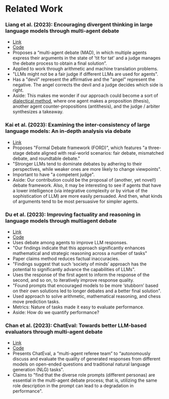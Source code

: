 # Related Work

### Liang et al. (2023): Encouraging divergent thinking in large language models through multi-agent debate
* [Link](https://arxiv.org/pdf/2305.19118.pdf)
* [Code](https://github.com/Skytliang/Multi-Agents-Debate)
* Proposes a “multi-agent debate (MAD), in which multiple agents express their arguments in the state of 'tit for tat' and a judge manages the debate process to obtain a final solution”.
* Applied to work through arithmetic and machine translation problems.
* "LLMs might not be a fair judge if different LLMs are used for agents".
* Has a "devil" represent the affirmative and the "angel" represent the negative. The angel corrects the devil and a judge decides which side is right.
* Aside: This makes me wonder if our approach could become a sort of [dialectical method](https://en.wikipedia.org/wiki/Dialectic), where one agent makes a proposition (thesis), another agent counter-propositions (antithesis), and the judge / arbiter synthesizes a takeaway.

### Kai et al. (2023): Examining the inter-consistency of large language models: An in-depth analysis via debate
* [Link](https://ui.adsabs.harvard.edu/abs/2023arXiv230511595X/abstract)
* Proposes "Formal Debate framework (FORD)", which features "a three-stage debate aligned with real-world scenarios: fair debate, mismatched debate, and roundtable debate."
*	"Stronger LLMs tend to dominate debates by adhering to their perspectives, while weaker ones are more likely to change viewpoints".
*	Important to have "a competent judge".
*	Aside: Our contribution could be the proposal of (another, yet novel!) debate framework. Also, it may be interesting to see if agents that have a lower intelligence (via integrative complexity or by virtue of the sophistication of LLM) are more easily persuaded. And then, what kinds of arguments tend to be most persuasive for simpler agents.

### Du et al. (2023): Improving factuality and reasoning in language models through multiagent debate
*	[Link](https://arxiv.org/pdf/2305.14325.pdf)
*	[Code](https://composable-models.github.io/llm_debate/)
*	Uses debate among agents to improve LLM responses.
*	"Our findings indicate that this approach significantly enhances mathematical and strategic reasoning across a number of tasks"
*	Paper claims method reduces factual inaccuracies.
*	"Findings suggest that such ‘society of minds’ approach has the potential to significantly advance the capabilities of LLMs".
*	Uses the response of the first agent to inform the response of the second, and so on, to iteratively improve response quality.
*	"Found prompts that encouraged models to be more ‘stubborn’ based on their own solutions led to longer debates and a better final solution".
*	Used approach to solve arithmetic, mathematical reasoning, and chess move prediction tasks.
*	Metrics: Nature of tasks made it easy to evaluate performance.
*	Aside: How do we quantify performance?

### Chan et al. (2023): ChatEval: Towards better LLM-based evaluators through multi-agent debate
*	[Link](https://arxiv.org/pdf/2308.07201.pdf)
*	[Code](https://github.com/chanchimin/ChatEval)
*	Presents ChatEval, a “multi-agent referee team” to “autonomously discuss and evaluate the quality of generated responses from different models on open-ended questions and traditional natural language generation (NLG) tasks".
*	Claims to "find that the diverse role prompts (different personas) are essential in the multi-agent debate process; that is, utilizing the same role description in the prompt can lead to a degradation in performance".
